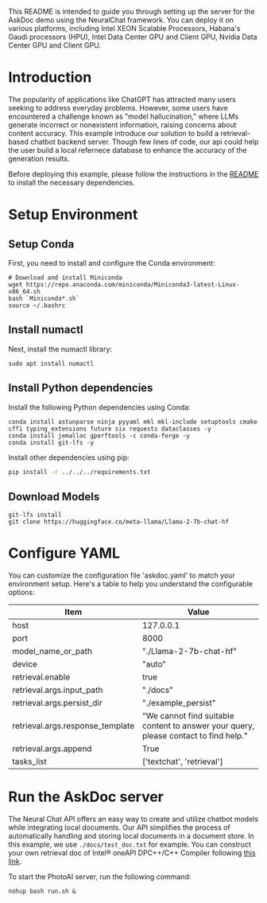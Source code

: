 This README is intended to guide you through setting up the server for the AskDoc demo using the NeuralChat framework. You can deploy it on various platforms, including Intel XEON Scalable Processors, Habana's Gaudi processors (HPU), Intel Data Center GPU and Client GPU, Nvidia Data Center GPU and Client GPU.

# Introduction
The popularity of applications like ChatGPT has attracted many users seeking to address everyday problems. However, some users have encountered a challenge known as "model hallucination," where LLMs generate incorrect or nonexistent information, raising concerns about content accuracy. This example introduce our solution to build a retrieval-based chatbot backend server. Though few lines of code, our api could help the user build a local refernece database to enhance the accuracy of the generation results.

Before deploying this example, please follow the instructions in the [README](../../README.md) to install the necessary dependencies.

# Setup Environment

## Setup Conda

First, you need to install and configure the Conda environment:

```shell
# Download and install Miniconda
wget https://repo.anaconda.com/miniconda/Miniconda3-latest-Linux-x86_64.sh
bash `Miniconda*.sh`
source ~/.bashrc
```

## Install numactl

Next, install the numactl library:

```shell
sudo apt install numactl
```

## Install Python dependencies

Install the following Python dependencies using Conda:

```shell
conda install astunparse ninja pyyaml mkl mkl-include setuptools cmake cffi typing_extensions future six requests dataclasses -y
conda install jemalloc gperftools -c conda-forge -y
conda install git-lfs -y
```

Install other dependencies using pip:

```bash
pip install -r ../../../requirements.txt
```


## Download Models
```shell
git-lfs install
git clone https://huggingface.co/meta-llama/Llama-2-7b-chat-hf
```


# Configure YAML

You can customize the configuration file 'askdoc.yaml' to match your environment setup. Here's a table to help you understand the configurable options:

|  Item                             | Value                                  |
| --------------------------------- | ---------------------------------------|
| host                              | 127.0.0.1                              |
| port                              | 8000                                   |
| model_name_or_path                | "./Llama-2-7b-chat-hf"                 |
| device                            | "auto"                                 |
| retrieval.enable                  | true                                   |
| retrieval.args.input_path         | "./docs"                               |
| retrieval.args.persist_dir        | "./example_persist"                    |
| retrieval.args.response_template  | "We cannot find suitable content to answer your query, please contact to find help."    |
| retrieval.args.append             | True        |
| tasks_list                        | ['textchat', 'retrieval']              |


# Run the AskDoc server
The Neural Chat API offers an easy way to create and utilize chatbot models while integrating local documents. Our API simplifies the process of automatically handling and storing local documents in a document store. In this example, we use `./docs/test_doc.txt` for example. You can construct your own retrieval doc of Intel® oneAPI DPC++/C++ Compiler following [this link](https://www.intel.com/content/www/us/en/docs/dpcpp-cpp-compiler/developer-guide-reference/2023-2/overview.html).


To start the PhotoAI server, run the following command:

```shell
nohup bash run.sh &
```
